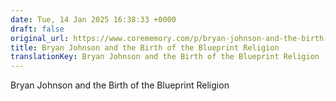 ```yaml
---
date: Tue, 14 Jan 2025 16:38:33 +0000
draft: false
original_url: https://www.corememory.com/p/bryan-johnson-and-the-birth-of-the
title: Bryan Johnson and the Birth of the Blueprint Religion
translationKey: Bryan Johnson and the Birth of the Blueprint Religion
---
```


Bryan Johnson and the Birth of the Blueprint Religion